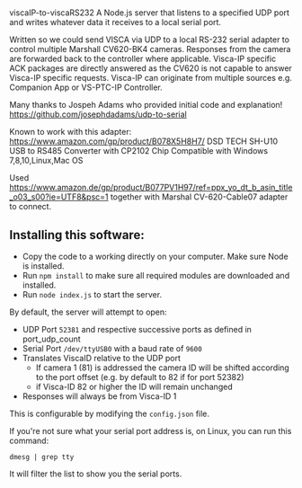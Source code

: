 # 
viscaIP-to-viscaRS232 
A Node.js server that listens to a specified UDP port and writes whatever data it receives to a local serial port.

Written so we could send VISCA via UDP to a local RS-232 serial adapter to control multiple Marshall CV620-BK4 cameras.
Responses from the camera are forwarded back to the controller where applicable. Visca-IP specific ACK packages are directly answered as the CV620 is not capable to answer Visca-IP specific requests.
Visca-IP can originate from multiple sources e.g. Companion App or VS-PTC-IP Controller.

Many thanks to Jospeh Adams who provided initial code and explanation!
https://github.com/josephdadams/udp-to-serial

Known to work with this adapter:
https://www.amazon.com/gp/product/B078X5H8H7/
DSD TECH SH-U10 USB to RS485 Converter with CP2102 Chip Compatible with Windows 7,8,10,Linux,Mac OS

Used 
https://www.amazon.de/gp/product/B077PV1H97/ref=ppx_yo_dt_b_asin_title_o03_s00?ie=UTF8&psc=1 together with Marshal CV-620-Cable07 adapter to connect.


## Installing this software:
* Copy the code to a working directly on your computer. Make sure Node is installed.
* Run `npm install` to make sure all required modules are downloaded and installed.
* Run `node index.js` to start the server.

By default, the server will attempt to open:
* UDP Port `52381` and respective successive ports as defined in port_udp_count
* Serial Port `/dev/ttyUSB0` with a baud rate of `9600`
* Translates ViscaID relative to the UDP port
  * If camera 1 (81) is addressed the camera ID will be shifted according to the port offset (e.g. by default to 82 if for port 52382)
  * if Visca-ID 82 or higher the ID will remain unchanged
* Responses will always be from Visca-ID 1

This is configurable by modifying the `config.json` file.

If you're not sure what your serial port address is, on Linux, you can run this command:

`dmesg | grep tty`

It will filter the list to show you the serial ports.
